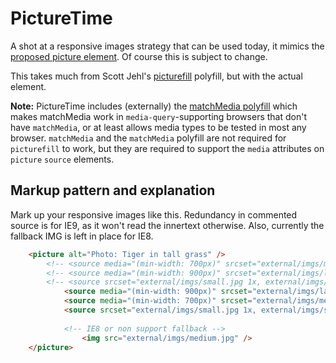 # PictureTime

A shot at a responsive images strategy that can be used today, it mimics the [proposed picture element](http://www.w3.org/community/respimg/wiki/Picture_Element_Proposal). Of course this is subject to change.

This takes much from Scott Jehl's [picturefill](https://github.com/scottjehl/picturefill) polyfill, but with the actual element.

**Note:** PictureTime includes (externally) the [matchMedia polyfill](https://github.com/paulirish/matchMedia.js/) which makes matchMedia work in `media-query`-supporting browsers that don't have `matchMedia`, or at least allows media types to be tested in most any browser. `matchMedia` and the `matchMedia` polyfill are not required for `picturefill` to work, but they are required to support the `media` attributes on `picture` `source` elements.

## Markup pattern and explanation

Mark up your responsive images like this. Redundancy in commented source is for IE9, as it won't read the innertext otherwise. Also, currently the fallback IMG is left in place for IE8.

```html
	<picture alt="Photo: Tiger in tall grass" />
		<!-- <source media="(min-width: 700px)" srcset="external/imgs/medium.jpg 1x, external/imgs/mediumplus.jpg 2x" /> -->
		<!-- <source media="(min-width: 900px)" srcset="external/imgs/large.jpg 1x, external/imgs/largeplus.jpg 2x" /> -->
		<!-- <source srcset="external/imgs/small.jpg 1x, external/imgs/smallplus.jpg 2x"> -->
	        <source media="(min-width: 900px)" srcset="external/imgs/large.jpg 1x, external/imgs/largeplus.jpg 2x" />
	        <source media="(min-width: 700px)" srcset="external/imgs/medium.jpg 1x, external/imgs/mediumplus.jpg 2x" />
	        <source srcset="external/imgs/small.jpg 1x, external/imgs/smallplus.jpg 2x"> 
	        
	        <!-- IE8 or non support fallback -->
	            <img src="external/imgs/medium.jpg" />
    </picture>
```


